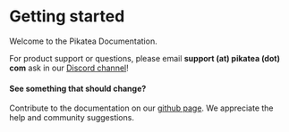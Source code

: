 # Getting started
Welcome to the Pikatea Documentation. 

For product support or questions, please email **support (at) pikatea (dot) com** ask in our [Discord channel](https://www.pikatea.com/discord)! 

<!-- # Basic Usage

Most of our devices are used the same way and use the same software. Unless the keyboard is listed to the left, you can follow the [Basic Usage Guide]() to learn how to use and configure your device!

# Universal Assembly Guide

Most of our keyboards are built the same way. If the keyboard isn't listed below, you can follow the Universal Guide

# Examples
We've got a large list of examples on how you can setup and use your macropad or device. We love hearing how our customers use their devices and if it's something new we create an example! -->

<!-- View them all in the sidebar to the left. -->

#### See something that should change?
Contribute to the documentation on our [github page](https://github.com/JackPikatea/pikatea-documentation). We appreciate the help and community suggestions.